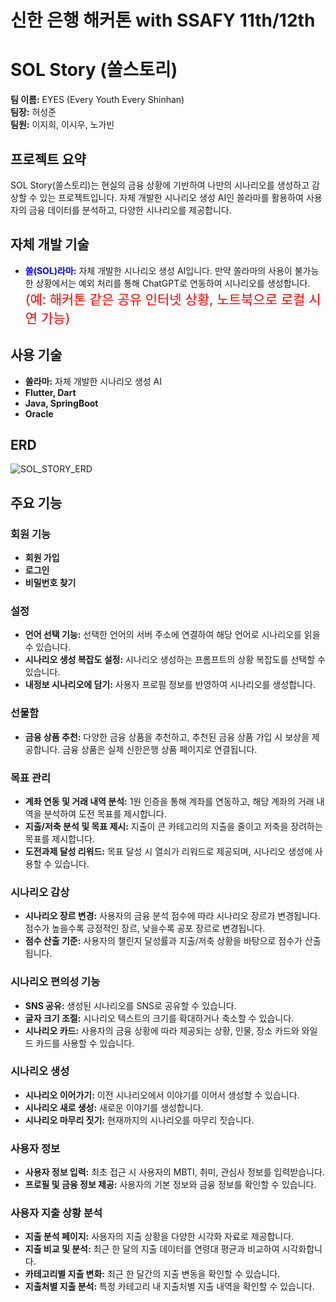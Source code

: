 # 신한 은행 해커톤 with SSAFY 11th/12th
# SOL Story (쏠스토리)

**팀 이름:** EYES (Every Youth Every Shinhan)  
**팀장:** 허성준  
**팀원:** 이지희, 이시우, 노가빈  

## 프로젝트 요약
SOL Story(쏠스토리)는 현실의 금융 상황에 기반하여 나만의 시나리오를 생성하고 감상할 수 있는 프로젝트입니다. 자체 개발한 시나리오 생성 AI인 쏠라마를 활용하여 사용자의 금융 데이터를 분석하고, 다양한 시나리오를 제공합니다.

## 자체 개발 기술
- <span style="color:blue; font-size:1em;"><strong>쏠(SOL)라마:</strong></span> 자체 개발한 시나리오 생성 AI입니다. 만약 쏠라마의 사용이 불가능한 상황에서는 예외 처리를 통해 ChatGPT로 연동하여 시나리오를 생성합니다. <span style="color:red; font-size:1.5em;">(예: 해커톤 같은 공유 인터넷 상황, 노트북으로 로컬 시연 가능) </span>

## 사용 기술
- **쏠라마:** 자체 개발한 시나리오 생성 AI
- **Flutter, Dart**
- **Java, SpringBoot**
- **Oracle**

## ERD
![SOL_STORY_ERD](https://github.com/user-attachments/assets/d83068b1-ce8c-4c9e-80a1-bd123c44a2d0)

## 주요 기능

### 회원 기능
- **회원 가입**
- **로그인**
- **비밀번호 찾기**

### 설정
- **언어 선택 기능:** 선택한 언어의 서버 주소에 연결하여 해당 언어로 시나리오를 읽을 수 있습니다.
- **시나리오 생성 복잡도 설정:** 시나리오 생성하는 프롬프트의 상황 복잡도를 선택할 수 있습니다.
- **내정보 시나리오에 담기:** 사용자 프로필 정보를 반영하여 시나리오를 생성합니다.

### 선물함
- **금융 상품 추천:** 다양한 금융 상품을 추천하고, 추천된 금융 상품 가입 시 보상을 제공합니다. 금융 상품은 실제 신한은행 상품 페이지로 연결됩니다.

### 목표 관리
- **계좌 연동 및 거래 내역 분석:** 1원 인증을 통해 계좌를 연동하고, 해당 계좌의 거래 내역을 분석하여 도전 목표를 제시합니다.
- **지출/저축 분석 및 목표 제시:** 지출이 큰 카테고리의 지출을 줄이고 저축을 장려하는 목표를 제시합니다.
- **도전과제 달성 리워드:** 목표 달성 시 열쇠가 리워드로 제공되며, 시나리오 생성에 사용할 수 있습니다.

### 시나리오 감상
- **시나리오 장르 변경:** 사용자의 금융 분석 점수에 따라 시나리오 장르가 변경됩니다. 점수가 높을수록 긍정적인 장르, 낮을수록 공포 장르로 변경됩니다.
- **점수 산출 기준:** 사용자의 챌린지 달성률과 지출/저축 상황을 바탕으로 점수가 산출됩니다.

### 시나리오 편의성 기능
- **SNS 공유:** 생성된 시나리오를 SNS로 공유할 수 있습니다.
- **글자 크기 조절:** 시나리오 텍스트의 크기를 확대하거나 축소할 수 있습니다.
- **시나리오 카드:** 사용자의 금융 상황에 따라 제공되는 상황, 인물, 장소 카드와 와일드 카드를 사용할 수 있습니다.

### 시나리오 생성
- **시나리오 이어가기:** 이전 시나리오에서 이야기를 이어서 생성할 수 있습니다.
- **시나리오 새로 생성:** 새로운 이야기를 생성합니다.
- **시나리오 마무리 짓기:** 현재까지의 시나리오를 마무리 짓습니다.

### 사용자 정보
- **사용자 정보 입력:** 최초 접근 시 사용자의 MBTI, 취미, 관심사 정보를 입력받습니다.
- **프로필 및 금융 정보 제공:** 사용자의 기본 정보와 금융 정보를 확인할 수 있습니다.

### 사용자 지출 상황 분석
- **지출 분석 페이지:** 사용자의 지출 상황을 다양한 시각화 자료로 제공합니다.
- **지출 비교 및 분석:** 최근 한 달의 지출 데이터를 연령대 평균과 비교하여 시각화합니다.
- **카테고리별 지출 변화:** 최근 한 달간의 지출 변동을 확인할 수 있습니다.
- **지출처별 지출 분석:** 특정 카테고리 내 지출처별 지출 내역을 확인할 수 있습니다.
